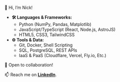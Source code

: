 👋 Hi, I’m Nick!

* **🛠️ Languages & Frameworks:**
  * Python (NumPy, Pandas, Matplotlib)
  * JavaScript/TypeScript (React, Node.js, AstroJS)
  * HTML5, CSS3, TailwindCSS
* **⚙️ Tools & Data:**
  * Git, Docker, Shell Scripting
  * SQL, PostgreSQL, REST APIs
  * IaaS & PaaS (Cloudflare, Vercel, Fly.io, Etc.)

💬 Open to collaboration!

📫 Reach me on **[LinkedIn](https://www.linkedin.com/in/nick-bischoff/)**.
